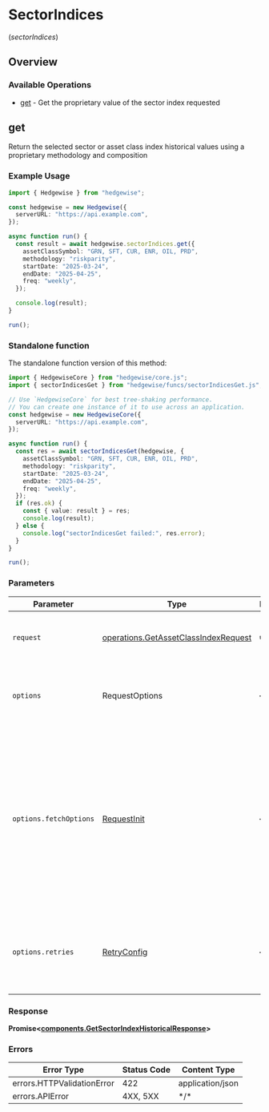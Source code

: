 # SectorIndices
(*sectorIndices*)

## Overview

### Available Operations

* [get](#get) - Get the proprietary value of the sector index requested

## get

Return the selected sector or asset class index historical values using a proprietary methodology and composition

### Example Usage

<!-- UsageSnippet language="typescript" operationID="get_asset_class_index" method="get" path="/v1/sector_index/{asset_class_symbol}" -->
```typescript
import { Hedgewise } from "hedgewise";

const hedgewise = new Hedgewise({
  serverURL: "https://api.example.com",
});

async function run() {
  const result = await hedgewise.sectorIndices.get({
    assetClassSymbol: "GRN, SFT, CUR, ENR, OIL, PRD",
    methodology: "riskparity",
    startDate: "2025-03-24",
    endDate: "2025-04-25",
    freq: "weekly",
  });

  console.log(result);
}

run();
```

### Standalone function

The standalone function version of this method:

```typescript
import { HedgewiseCore } from "hedgewise/core.js";
import { sectorIndicesGet } from "hedgewise/funcs/sectorIndicesGet.js";

// Use `HedgewiseCore` for best tree-shaking performance.
// You can create one instance of it to use across an application.
const hedgewise = new HedgewiseCore({
  serverURL: "https://api.example.com",
});

async function run() {
  const res = await sectorIndicesGet(hedgewise, {
    assetClassSymbol: "GRN, SFT, CUR, ENR, OIL, PRD",
    methodology: "riskparity",
    startDate: "2025-03-24",
    endDate: "2025-04-25",
    freq: "weekly",
  });
  if (res.ok) {
    const { value: result } = res;
    console.log(result);
  } else {
    console.log("sectorIndicesGet failed:", res.error);
  }
}

run();
```

### Parameters

| Parameter                                                                                                                                                                      | Type                                                                                                                                                                           | Required                                                                                                                                                                       | Description                                                                                                                                                                    |
| ------------------------------------------------------------------------------------------------------------------------------------------------------------------------------ | ------------------------------------------------------------------------------------------------------------------------------------------------------------------------------ | ------------------------------------------------------------------------------------------------------------------------------------------------------------------------------ | ------------------------------------------------------------------------------------------------------------------------------------------------------------------------------ |
| `request`                                                                                                                                                                      | [operations.GetAssetClassIndexRequest](../../models/operations/getassetclassindexrequest.md)                                                                                   | :heavy_check_mark:                                                                                                                                                             | The request object to use for the request.                                                                                                                                     |
| `options`                                                                                                                                                                      | RequestOptions                                                                                                                                                                 | :heavy_minus_sign:                                                                                                                                                             | Used to set various options for making HTTP requests.                                                                                                                          |
| `options.fetchOptions`                                                                                                                                                         | [RequestInit](https://developer.mozilla.org/en-US/docs/Web/API/Request/Request#options)                                                                                        | :heavy_minus_sign:                                                                                                                                                             | Options that are passed to the underlying HTTP request. This can be used to inject extra headers for examples. All `Request` options, except `method` and `body`, are allowed. |
| `options.retries`                                                                                                                                                              | [RetryConfig](../../lib/utils/retryconfig.md)                                                                                                                                  | :heavy_minus_sign:                                                                                                                                                             | Enables retrying HTTP requests under certain failure conditions.                                                                                                               |

### Response

**Promise\<[components.GetSectorIndexHistoricalResponse](../../models/components/getsectorindexhistoricalresponse.md)\>**

### Errors

| Error Type                 | Status Code                | Content Type               |
| -------------------------- | -------------------------- | -------------------------- |
| errors.HTTPValidationError | 422                        | application/json           |
| errors.APIError            | 4XX, 5XX                   | \*/\*                      |